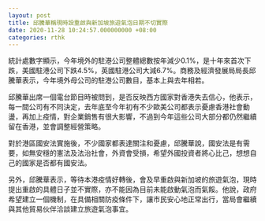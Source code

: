 ```yaml
---
layout: post
title: 邱騰華稱現時設重啟與新加坡旅遊氣泡日期不切實際
date: 2020-11-28 10:24:57.000000000 +08:00
categories: rthk
---
```


統計處數字顯示，今年境外的駐港公司整體總數按年減少0.1%，是十年來首次下跌，美國駐港公司下跌4.5%，英國駐港公司大減6.7%。商務及經濟發展局局長邱騰華表示，今年境外母公司的駐港公司數目，基本上與去年相若。

邱騰華出席一個電台節目時被問到，是否反映西方國家對香港失去信心，他表示，每一間公司有不同決定，去年底至今年初有不少歐美公司都表示憂慮香港社會動盪，再加上疫情，對企業銷售有很大影響，不過到今年這些公司大部分都仍然繼續留在香港，並會調整經營策略。

對於港區國安法實施後，不少國家都表達關注和憂慮，邱騰華說，國安法是有需要，如無安穩的憲法及法治社會，外資會受損，希望外國投資者將心比己，想想自己的國家是否都有國安法。

另外，邱騰華表示，等待本港疫情好轉後，會及早重啟與新加坡的旅遊氣泡，現時提出重啟的具體日子並不實際，亦不能因為目前未能啟動氣泡而氣餒。他說，政府希望建立一個機制，在具備相關防疫條件下，讓市民安心地正常出行，當局會繼續與其他貿易伙伴洽談建立旅遊氣泡事宜。
